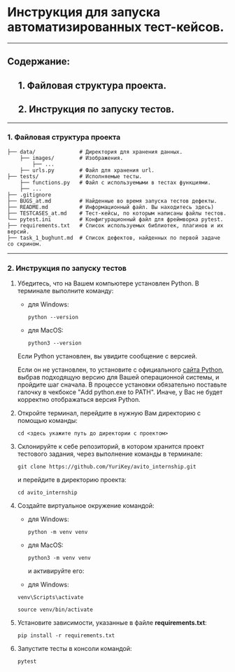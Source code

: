 # Инструкция для запуска автоматизированных тест-кейсов.

---
## Содержание:

## &nbsp;&nbsp;&nbsp;&nbsp; 1\. Файловая структура проекта.

## &nbsp;&nbsp;&nbsp;&nbsp; 2\. Инструкция по запуску тестов.

---

### 1\. Файловая структура проекта

```plaintext
├── data/              # Директория для хранения данных.
    ├── images/        # Изображения.
        ├── ...         
    ├── urls.py        # Файл для хранения url.
├── tests/             # Исполняемые тесты.
    ├── functions.py   # Файл с используемыми в тестах функциями.
    ├── ...
├── .gitignore  
├── BUGS_at.md         # Найденные во время запуска тестов дефекты.
├── README.md          # Информационный файл. Вы находитесь здесь)
├── TESTCASES_at.md    # Тест-кейсы, по которым написаны файлы тестов.
└── pytest.ini         # Конфигурационный файл для фреймворка pytest.
├── requirements.txt   # Список используемых библиотек, плагинов и их версий.
├── task_1_bughunt.md  # Список дефектов, найденных по первой задаче со скрином.
```

---

### 2\. Инструкция по запуску тестов

1.  Убедитесь, что на Вашем компьютере установлен Python. В терминале выполните команду:
    
    *   для Windows:
        
        ```plaintext
        python --version
        ```
        
    *   для MacOS:
        
        ```plaintext
        python3 --version
        ```

    Если Python установлен, вы увидите сообщение с версией.
    
    Если он не установлен, то установите с официального [сайта Python](https://www.python.org/downloads/), выбрав подходящую версию для Вашей операционной системы, и пройдите шаг сначала. В процессе установки обязательно поставьте галочку в чекбоксе "Add python.exe to PATH". Иначе, у Вас не будет корректно отображаться версия Python.

    
2.  Откройте терминал, перейдите в нужную Вам директорию с помощью команды:
    
    ```plaintext
    cd <здесь укажите путь до директории с проектом>
    ```
    
3.  Склонируйте к себе репозиторий, в котором хранится проект тестового задания, через выполнение команды в терминале:
    
    ```plaintext
    git clone https://github.com/YuriKey/avito_internship.git
    ```
    
    и перейдите в директорию проекта:
    
    ```plaintext
    cd avito_internship
    ```
    
4.  Создайте виртуальное окружение командой:
    
    *   для Windows:
        
        ```plaintext
        python -m venv venv
        ```
        
    *   для MacOS:
        
        ```plaintext
        python3 -m venv venv
        ```
        
        и активируйте его:
        
    *   для Windows:
    
    ```plaintext
    venv\Scripts\activate
    ```
    
    ```plaintext
    source venv/bin/activate
    ```
    
5.  Установите зависимости, указанные в файле **requirements.txt**:
    
    ```plaintext
    pip install -r requirements.txt
    ```
    
6.  Запустите тесты в консоли командой:
    
    ```python
    pytest
    ```